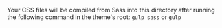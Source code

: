 Your CSS files will be compiled from Sass into this directory after running the following command in the theme's root:
```gulp sass``` or ```gulp```